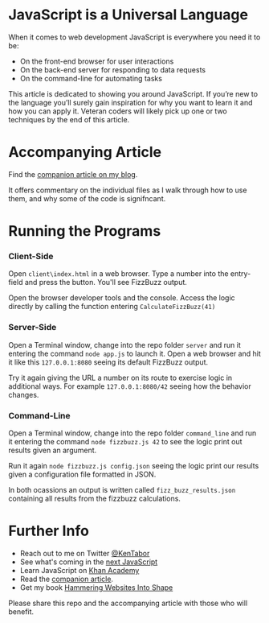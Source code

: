 
# JavaScript is a Universal Language

When it comes to web development JavaScript is everywhere you need it to be:

* On the front-end browser for user interactions
* On the back-end server for responding to data requests
* On the command-line for automating tasks

This article is dedicated to showing you around JavaScript. If you’re new to the language you’ll surely gain inspiration for why you want to learn it and how you can apply it. Veteran coders will likely pick up one or two techniques by the end of this article.

# Accompanying Article

Find the [companion article on my blog](http://blog.katworksgames.com/2015/08/18/delighting-in-javascript-with-fizzbuzz/). 

It offers commentary on the individual files as I walk through how to use them, and why some of the code is signifncant.  

# Running the Programs

### Client-Side
Open `client\index.html` in a web browser. Type a number into the entry-field and press the button. You'll see FizzBuzz output.

Open the browser developer tools and the console. Access the logic directly by calling the function entering `CalculateFizzBuzz(41)`

### Server-Side
Open a Terminal window, change into the repo folder `server` and run it entering the command `node app.js` to launch it. Open a web browser and hit it like this  `127.0.0.1:8080` seeing its default FizzBuzz output.

Try it again giving the URL a number on its route to exercise logic in additional ways. For example `127.0.0.1:8080/42` seeing how the behavior changes.

### Command-Line
Open a Terminal window, change into the repo folder `command_line` and run it entering the command `node fizzbuzz.js 42` to see the logic print out results given an argument.

Run it again `node fizzbuzz.js config.json` seeing the logic print our results given a configuration file formatted in JSON.

In both ocassions an output is written called `fizz_buzz_results.json` containing all results from the fizzbuzz calculations.

# Further Info
* Reach out to me on Twitter [@KenTabor](https://twitter.com/KenTabor)
* See what's coming in the [next JavaScript](https://github.com/lukehoban/es6features)
* Learn JavaScript on [Khan Academy](https://www.khanacademy.org/computing/computer-programming/programming)
* Read the [companion article](http://blog.katworksgames.com/2015/08/18/delighting-in-javascript-with-fizzbuzz/). 
* Get my book [Hammering Websites Into Shape](http://www.hammeringresponsivewebdesign.com/)

Please share this repo and the accompanying article with those who will benefit.